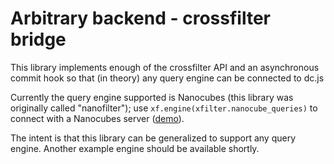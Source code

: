 # Arbitrary backend - crossfilter bridge

This library implements enough of the crossfilter API and an asynchronous commit hook
so that (in theory) any query engine can be connected to dc.js

Currently the query engine supported is Nanocubes (this library was originally called "nanofilter");
use `xf.engine(xfilter.nanocube_queries)` to connect with a Nanocubes server
([demo](http://att.github.io/xfilter/chicago-crimes-nanocube.html?server=http://nanocubes.net/nanocube/20)).

The intent is that this library can be generalized to support any query engine. Another example
engine should be available shortly.


